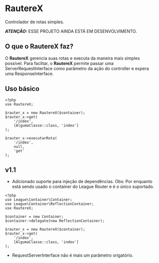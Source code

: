RautereX
===
Controlador de rotas simples.

***ATENÇÃO:*** ESSE PROJETO AINDA ESTÁ EM DESENVOLVIMENTO.

O que o RautereX faz?
--
O **RautereX** gerencia suas rotas e executa da maneira mais simples possível.
Para faclitar, o **RautereX** permite passar uma ServerRequestInterface como parâmetro da ação do controller e espera uma ResponseInterface.

Uso básico
--

```
<?php
use RautereX;

$rauter_x = new RautereX($container);
$rauter_x->get(
    '/index',
    [AlgumaClasse::class, 'index']
);

$rauter_x->executarRota(
    '/index',
    null,
    'get'
);
```

v1.1
--
- Adicionado suporte para injeção de dependências.
Obs: Por enquanto está sendo usado o container do League Router e é o único suportado.

```
<?php
use League\Container\Container;
use League\Container\ReflectionContainer;
use RautereX;

$container = new Container;
$container->delegate(new ReflectionContainer);

$rauter_x = new RautereX($container);
$rauter_x->get(
    '/index',
    [AlgumaClasse::class, 'index']
); 
```
- RequestServerInterface não é mais um parâmetro origatório.